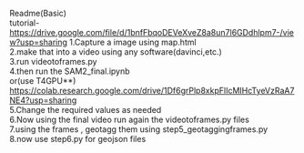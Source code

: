 Readme(Basic)<br>
tutorial-https://drive.google.com/file/d/1bnfFbqoDEVeXveZ8a8un7l6GDdhlpm7-/view?usp=sharing
1.Capture a image using map.html<br>
2.make that into a video using any software(davinci,etc.)<br>
3.run videotoframes.py<br>
4.then run the SAM2_final.ipynb<br>
or(use T4GPU**) https://colab.research.google.com/drive/1Df6grPlp8xkpFlIcMIHcTyeVzRaA7NE4?usp=sharing<br>
5.Change the required values as needed<br>
6.Now using the final video run again the videotoframes.py files <br>
7.using the frames , geotagg them using step5_geotaggingframes.py <br>
8.now use step6.py for geojson files <br>
